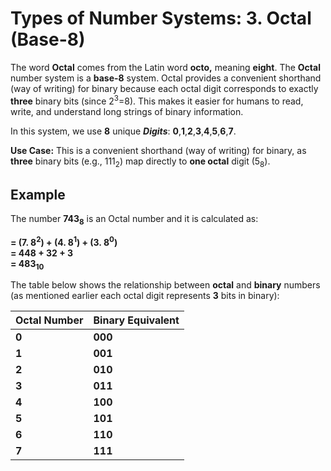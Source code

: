 # Types of Number Systems: 3. Octal (Base-8)

The word **Octal** comes from the Latin word **octo,** meaning **eight**. The **Octal** number system is a **base-8** system. Octal provides a convenient shorthand (way of writing) for binary because each octal digit corresponds to exactly **three** binary bits (since 2<sup>3</sup>=8). This makes it easier for humans to read, write, and understand long strings of binary information.

In this system, we use **8** unique **_Digits_**: **0**,**1**,**2**,**3**,**4**,**5**,**6**,**7**.

<div class="steps">

**Use Case:** This is a convenient shorthand (way of writing) for binary, as **three** binary bits (e.g., 111<sub>2</sub>) map directly to **one octal** digit (5<sub>8</sub>).

</div>

## Example

The number **743<sub>8</sub>** is an Octal number and it is calculated as:

<!-- **Example:** The number **743<sub>8</sub>** is an Octal number and it is calculated as:  -->

<div class="steps">

**= (7. 8<sup>2</sup>) + (4. 8<sup>1</sup>) + (3. 8<sup>0</sup>) <br>= 448 + 32 + 3 <br>= 483<sub>10</sub>**

</div>

The table below shows the relationship between **octal** and **binary** numbers (as mentioned earlier each octal digit represents **3** bits in binary):

|**Octal Number**|**Binary Equivalent**|
|:----|:---- |
|**0**| **000** |
|**1**|**001**|
|**2**|**010**|
|**3**|**011**|
|**4**|**100**|
|**5**|**101**|
|**6**|**110**|
|**7**|**111**|

